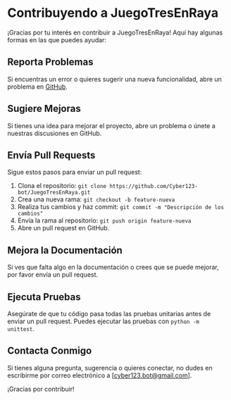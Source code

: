 # Contribuyendo a JuegoTresEnRaya

¡Gracias por tu interés en contribuir a JuegoTresEnRaya! Aquí hay algunas formas en las que puedes ayudar:

## Reporta Problemas
Si encuentras un error o quieres sugerir una nueva funcionalidad, abre un problema en [GitHub](https://github.com/Cyber123-bot/JuegoTresEnRaya/issues).

## Sugiere Mejoras
Si tienes una idea para mejorar el proyecto, abre un problema o únete a nuestras discusiones en GitHub.

## Envía Pull Requests
Sigue estos pasos para enviar un pull request:
1. Clona el repositorio: `git clone https://github.com/Cyber123-bot/JuegoTresEnRaya.git`
2. Crea una nueva rama: `git checkout -b feature-nueva`
3. Realiza tus cambios y haz commit: `git commit -m "Descripción de los cambios"`
4. Envía la rama al repositorio: `git push origin feature-nueva`
5. Abre un pull request en GitHub.

## Mejora la Documentación
Si ves que falta algo en la documentación o crees que se puede mejorar, por favor envía un pull request.

## Ejecuta Pruebas
Asegúrate de que tu código pasa todas las pruebas unitarias antes de enviar un pull request. Puedes ejecutar las pruebas con `python -m unittest`.

## Contacta Conmigo
Si tienes alguna pregunta, sugerencia o quieres conectar, no dudes en escribirme por correo electrónico a [cyber123.bot@gmail.com].

¡Gracias por contribuir!